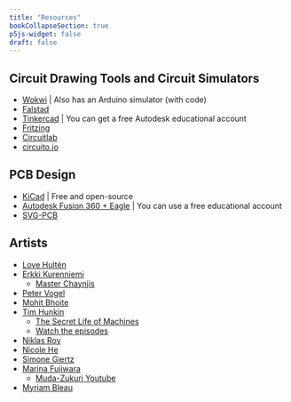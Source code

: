 ```yaml
---
title: "Resources"
bookCollapseSection: true
p5js-widget: false
draft: false
---
```


## Circuit Drawing Tools and Circuit Simulators

- [Wokwi](https://wokwi.com/) | Also has an Arduino simulator (with code)
- [Falstad](http://falstad.com/circuit/circuitjs.html)
- [Tinkercad](https://www.tinkercad.com/) | You can get a free Autodesk educational account
- [Fritzing](https://fritzing.org/)
- [Circuitlab](https://www.circuitlab.com/)
- [circuito.io](https://www.circuito.io)

## PCB Design

- [KiCad](https://www.kicad.org/) | Free and open-source
- [Autodesk Fusion 360 + Eagle](https://www.autodesk.com/products/fusion-360/overview) | You can use a free educational account
- [SVG-PCB](https://leomcelroy.com/svg-pcb-website/#/home)

## Artists

- [Love Hultén](https://www.lovehulten.com/)
- [Erkki Kurenniemi](https://fi.wikipedia.org/wiki/Erkki_Kurenniemi)
  - [Master Chaynjis](https://www.youtube.com/watch?v=L1qtHLGQPIU)
- [Peter Vogel](http://vogelexhibition.weebly.com/)
- [Mohit Bhoite](https://www.bhoite.com/sculptures/)
- [Tim Hunkin](https://www.timhunkin.com/)
  - [The Secret Life of Machines](https://www.secretlifeofmachines.com/)
  - [Watch the episodes](https://www.exploratorium.edu/ronh/SLOM/)
- [Niklas Roy](https://www.niklasroy.com/)
- [Nicole He](https://nicole.pizza/)
- [Simone Giertz](https://www.simonegiertz.com/)
- [Marina Fujiwara](https://fujiwaram.com/)
  - [Muda-Zukuri Youtube](https://www.youtube.com/user/mudadukuri)
- [Myriam Bleau](https://www.myriambleau.com/)
